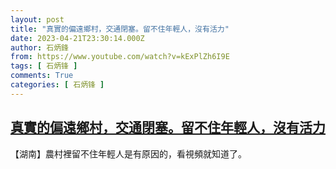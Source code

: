 ```yaml
---
layout: post
title: "真實的偏遠鄉村，交通閉塞。留不住年輕人，沒有活力"
date: 2023-04-21T23:30:14.000Z
author: 石炳鋒
from: https://www.youtube.com/watch?v=kExPlZh6I9E
tags: [ 石炳锋 ]
comments: True
categories: [ 石炳锋 ]
---
```

<!--1682119814000-->
[真實的偏遠鄉村，交通閉塞。留不住年輕人，沒有活力](https://www.youtube.com/watch?v=kExPlZh6I9E)
------

<div>
【湖南】農村裡留不住年輕人是有原因的，看視頻就知道了。
</div>
